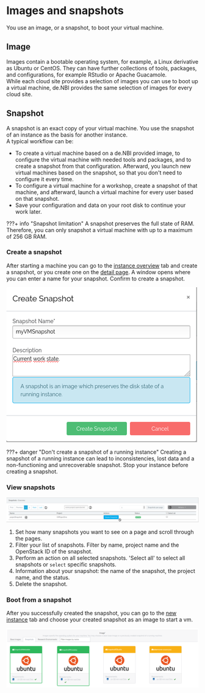 # Images and snapshots

You use an image, or a snapshot, to boot your virtual machine.

## Image

Images contain a bootable operating system, for example, a Linux derivative as Ubuntu or CentOS.
They can have further collections of tools, packages, and configurations, for example RStudio or Apache Guacamole.<br>
While each cloud site provides a selection of images you can use to boot up a virtual machine,
de.NBI provides the same selection of images for every cloud site.

## Snapshot

A snapshot is an exact copy of your virtual machine.
You use the snapshot of an instance as the basis for another instance.<br>
A typical workflow can be:

- To create a virtual machine based on a de.NBI provided image, to configure
  the virtual machine with needed tools and packages, and to create a snapshot from that configuration.
  Afterward, you launch new virtual machines based on the snapshot, so that you don't need to configure
  it every time.
- To configure a virtual machine for a workshop, create a snapshot of that machine, and afterward, launch a virtual 
  machine for every user based on that snapshot.
- Save your configuration and data on your root disk to continue your work later.

???+ info "Snapshot limitation"
    A snapshot preserves the full state of RAM. Therefore, you can only snapshot a virtual machine with up to a 
    maximum of 256 GB RAM.


### Create a snapshot

After starting a machine you can go to the [instance overview](instance_overview.md#9-action-on-one-machine) tab 
and create a snapshot, or you create one on the [detail page](instance_detail.md#general-information).
A window opens where you can enter a name for your snapshot. Confirm to create a snapshot.

![create snapshot](./img/snapshots/create_snapshot.png)

???+ danger "Don't create a snapshot of a running instance"
    Creating a snapshot of a running instance can lead to inconsistencies, lost data and a non-functioning and
    unrecoverable snapshot. 
    Stop your instance before creating a snapshot.

### View snapshots

![overview](./img/snapshots/overview.png)  

1. Set how many snapshots you want to see on a page and scroll through the pages.
2. Filter your list of snapshots. Filter by name, project name and the OpenStack ID of the snapshot.
3. Perform an action on all selected snapshots. 'Select all' to select all snapshots or `select` specific snapshots.
4. Information about your snapshot: the name of the snapshot, the project name, and the status.
5. Delete the snapshot.

### Boot from a snapshot

After you successfully created the snapshot, you can go to the [new instance](./new_instance.md#5-image-selection) 
tab and choose your created snapshot as an image to start a vm. 

![start_vm_from_snap](./img/snapshots/startsnap.png)
